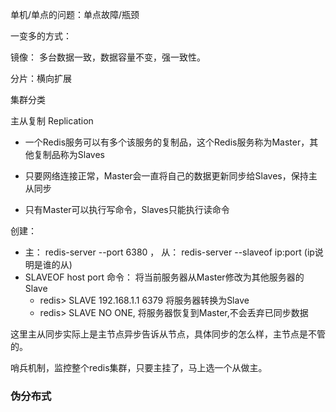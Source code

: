 单机/单点的问题：单点故障/瓶颈

一变多的方式：

镜像： 多台数据一致，数据容量不变，强一致性。

分片：横向扩展



集群分类

主从复制 Replication

* 一个Redis服务可以有多个该服务的复制品，这个Redis服务称为Master，其他复制品称为Slaves

* 只要网络连接正常，Master会一直将自己的数据更新同步给Slaves，保持主从同步 
* 只有Master可以执行写命令，Slaves只能执行读命令 

创建：

* 主： redis-server --port 6380 ， 从： redis-server --slaveof ip:port (ip说明是谁的从)
* SLAVEOF host port 命令： 将当前服务器从Master修改为其他服务器的Slave
  * redis> SLAVE 192.168.1.1 6379 将服务器转换为Slave
  * redis> SLAVE NO ONE, 将服务器恢复到Master,不会丢弃已同步数据



这里主从同步实际上是主节点异步告诉从节点，具体同步的怎么样，主节点是不管的。

哨兵机制，监控整个redis集群，只要主挂了，马上选一个从做主。





### 伪分布式

